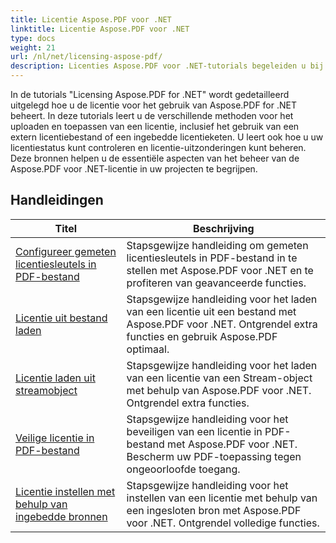 ```yaml
---
title: Licentie Aspose.PDF voor .NET
linktitle: Licentie Aspose.PDF voor .NET
type: docs
weight: 21
url: /nl/net/licensing-aspose-pdf/
description: Licenties Aspose.PDF voor .NET-tutorials begeleiden u bij het beheren van de licentie voor het gebruik van Aspose.PDF voor .NET, inclusief het laden en toepassen van de licentie.
---
```

In de tutorials "Licensing Aspose.PDF for .NET" wordt gedetailleerd uitgelegd hoe u de licentie voor het gebruik van Aspose.PDF for .NET beheert. In deze tutorials leert u de verschillende methoden voor het uploaden en toepassen van een licentie, inclusief het gebruik van een extern licentiebestand of een ingebedde licentieketen. U leert ook hoe u uw licentiestatus kunt controleren en licentie-uitzonderingen kunt beheren. Deze bronnen helpen u de essentiële aspecten van het beheer van de Aspose.PDF voor .NET-licentie in uw projecten te begrijpen.

## Handleidingen
| Titel | Beschrijving |
| --- | --- | 
| [Configureer gemeten licentiesleutels in PDF-bestand](./configure-metered-license/) | Stapsgewijze handleiding om gemeten licentiesleutels in PDF-bestand in te stellen met Aspose.PDF voor .NET en te profiteren van geavanceerde functies. |  
| [Licentie uit bestand laden](./load-license-from-file/) | Stapsgewijze handleiding voor het laden van een licentie uit een bestand met Aspose.PDF voor .NET. Ontgrendel extra functies en gebruik Aspose.PDF optimaal. |  
| [Licentie laden uit streamobject](./load-license-from-stream-object/) | Stapsgewijze handleiding voor het laden van een licentie van een Stream-object met behulp van Aspose.PDF voor .NET. Ontgrendel extra functies. |  
| [Veilige licentie in PDF-bestand](./secure-license/) | Stapsgewijze handleiding voor het beveiligen van een licentie in PDF-bestand met Aspose.PDF voor .NET. Bescherm uw PDF-toepassing tegen ongeoorloofde toegang. |  
| [Licentie instellen met behulp van ingebedde bronnen](./set-license-using-embedded-resource/) | Stapsgewijze handleiding voor het instellen van een licentie met behulp van een ingesloten bron met Aspose.PDF voor .NET. Ontgrendel volledige functies. |  